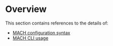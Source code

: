 # Overview

This section contains references to the details of:

- [MACH configuration syntax](./syntax/index.md)
- [MACH CLI usage](./cli/mach-composer.md)
